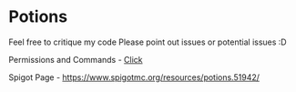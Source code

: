 # Potions
Feel free to critique my code
Please point out issues or potential issues :D

Permissions and Commands - [Click](/info.md)

Spigot Page - https://www.spigotmc.org/resources/potions.51942/
